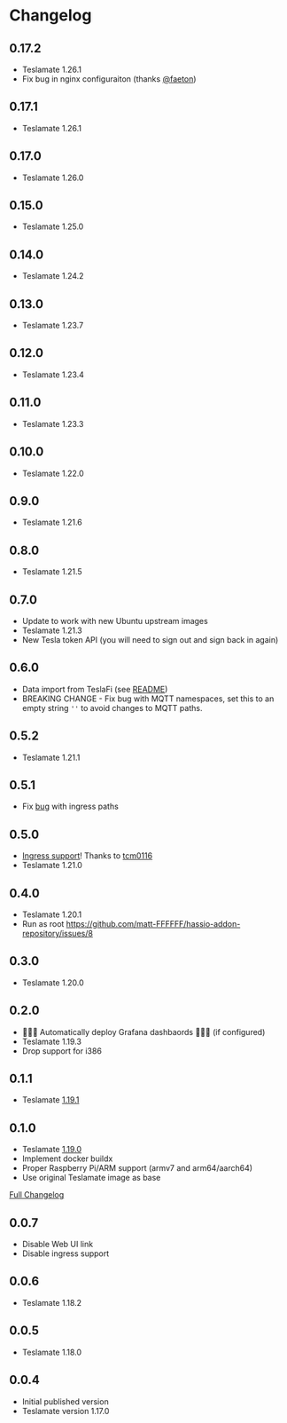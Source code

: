 # Changelog

## 0.17.2

* Teslamate 1.26.1
* Fix bug in nginx configuraiton (thanks [@faeton](https://github.com/faeton))

## 0.17.1

* Teslamate 1.26.1

## 0.17.0

* Teslamate 1.26.0

## 0.15.0

* Teslamate 1.25.0

## 0.14.0

* Teslamate 1.24.2

## 0.13.0

* Teslamate 1.23.7

## 0.12.0

* Teslamate 1.23.4

## 0.11.0

* Teslamate 1.23.3

## 0.10.0

* Teslamate 1.22.0

## 0.9.0

* Teslamate 1.21.6

## 0.8.0

* Teslamate 1.21.5

## 0.7.0

* Update to work with new Ubuntu upstream images
* Teslamate 1.21.3
* New Tesla token API (you will need to sign out and sign back in again)

## 0.6.0

* Data import from TeslaFi (see [README](https://github.com/matt-FFFFFF/hassio-addon-repository/blob/master/teslamate/README.md))
* BREAKING CHANGE - Fix bug with MQTT namespaces, set this to an empty string `''` to avoid changes to MQTT paths.

## 0.5.2

* Teslamate 1.21.1

## 0.5.1

* Fix [bug](https://github.com/matt-FFFFFF/hassio-addon-teslamate/pull/12) with ingress paths

## 0.5.0

* [Ingress support](https://github.com/matt-FFFFFF/hassio-addon-teslamate/pull/1)! Thanks to [tcm0116](https://github.com/tcm0116)
* Teslamate 1.21.0

## 0.4.0

* Teslamate 1.20.1
* Run as root <https://github.com/matt-FFFFFF/hassio-addon-repository/issues/8>

## 0.3.0

* Teslamate 1.20.0

## 0.2.0

* 🎉🎉🎉 Automatically deploy Grafana dashbaords 🎉🎉🎉 (if configured)
* Teslamate 1.19.3
* Drop support for i386

## 0.1.1

* Teslamate [1.19.1](https://github.com/adriankumpf/teslamate/releases/tag/v1.19.1)

## 0.1.0

* Teslamate [1.19.0](https://github.com/adriankumpf/teslamate/releases/tag/v1.19.0)
* Implement docker buildx
* Proper Raspberry Pi/ARM support (armv7 and arm64/aarch64)
* Use original Teslamate image as base

[Full Changelog](https://github.com/matt-FFFFFF/hassio-addon-repository/blob/master/teslamate/CHANGELOG.md)

## 0.0.7

* Disable Web UI link
* Disable ingress support

## 0.0.6

* Teslamate 1.18.2

## 0.0.5

* Teslamate 1.18.0

## 0.0.4

* Initial published version
* Teslamate version 1.17.0
